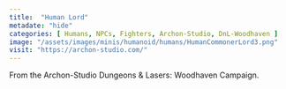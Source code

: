 ```yaml
---
title:  "Human Lord"
metadate: "hide"
categories: [ Humans, NPCs, Fighters, Archon-Studio, DnL-Woodhaven ]
image: "/assets/images/minis/humanoid/humans/HumanCommonerLord3.png"
visit: "https://archon-studio.com/"
---
```

From the Archon-Studio Dungeons & Lasers: Woodhaven Campaign.
